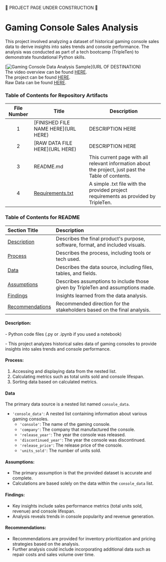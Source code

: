 🚧 PROJECT PAGE UNDER CONSTRUCTION 🚧 
# Gaming Console Sales Analysis

This project involved analyzing a dataset of historical gaming console sales data to derive insights into sales trends and console performance. The analysis was conducted as part of a tech bootcamp (TripleTen) to demonstrate foundational Python skills.

[<img src="URL OF IMAGE HERE" alt="Gaming Console Data Analysis Sample">](URL OF DESTINATION)  
The video overview can be found [HERE]().  
The project can be found [HERE]().  
Raw Data can be found [HERE]().  

### Table of Contents for Repository Artifacts
| File Number  | Title                     | Description                                                                                                   |
| :----------: | ------------------------- | ---------------------------------------------------------------------------------------------------------- |
| 1            | [FINISHED FILE NAME HERE](URL HERE) | DESCRIPTION HERE                                                                                    |
| 2            | [RAW DATA FILE HERE](URL HERE)      | DESCRIPTION HERE                                                                                    |
| 3            | README.md                           | This current page with all relevant information about the project, just past the Table of contents. |
| 4            | [Requirements.txt](https://github.com/Tiffany-Bergett/Data_Science_Projects/blob/main/Retro%20Gaming%20Console%20Sales/Requirements.txt)        | A simple .txt file with the provided project requirements as provided by TripleTen.                 |

### Table of Contents for README
| Section Title           | Description                                                                     |
| :------------ | :-------------------------------------------------------------------------- |
| [Description](LINK)     | Describes the final product's purpose, software, format, and included visuals.  |
| [Process](LINK)         | Describes the process, including tools or tech used.                            |
| [Data](LINK)            | Describes the data source, including files, tables, and fields.                 |
| [Assumptions](LINK)     | Describes assumptions to include those given by TripleTen and assumptions made. |
| [Findings](LINK)        | Insights learned from the data analysis.                                        |
| [Recommendations](LINK) | Recommended direction for the stakeholders based on the final analysis.         |

#### Description:
\-   Python code files (.py or .ipynb if you used a notebook)

\-   This project analyzes historical sales data of gaming consoles to provide insights into sales trends and console performance.

#### Process:
1)   Accessing and displaying data from the nested list.  
2)   Calculating metrics such as total units sold and console lifespan.  
3)   Sorting data based on calculated metrics.  

#### Data
The primary data source is a nested list named `console_data`.

-   `'console_data'`:  A nested list containing information about various gaming consoles.  
    -   `'console'`: The name of the gaming console.  
    -   `'company'`: The company that manufactured the console.  
    -   `'release_year'`: The year the console was released.  
    -   `'discontinued_year'`: The year the console was discontinued.  
    -   `'release_price'`: The release price of the console.  
    -   `'units_sold'`: The number of units sold.  

#### Assumptions:
-   The primary assumption is that the provided dataset is accurate and complete.
-   Calculations are based solely on the data within the `console_data` list.

#### Findings:
-   Key insights include sales performance metrics (total units sold, revenue) and console lifespan.
-   Analysis reveals trends in console popularity and revenue generation.

#### Recommendations:
-   Recommendations are provided for inventory prioritization and pricing strategies based on the analysis.
-   Further analysis could include incorporating additional data such as repair costs and sales volume over time.
